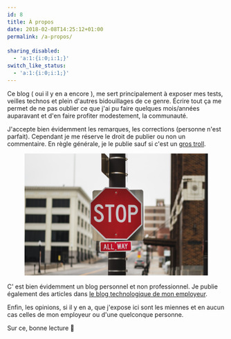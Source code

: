 ```yaml
---
id: 8
title: À propos
date: 2018-02-08T14:25:12+01:00
permalink: /a-propos/

sharing_disabled:
  - 'a:1:{i:0;i:1;}'
switch_like_status:
  - 'a:1:{i:0;i:1;}'
---
```

<p class="has-drop-cap">
  Ce blog ( oui il y en a encore ), me sert principalement à exposer mes tests, veilles technos et plein d'autres bidouillages de ce genre. Écrire tout ça me permet de ne pas oublier ce que j'ai pu faire quelques mois/années auparavant et d'en faire profiter modestement, la communauté.
</p>

  
J'accepte bien évidemment les remarques, les corrections (personne n'est parfait). Cependant je me réserve le droit de publier ou non un commentaire. En règle générale, je le publie sauf si c'est un [gros troll](https://fr.wikipedia.org/wiki/Troll_(Internet)).

<div class="wp-block-image">
  <figure class="aligncenter size-large"><img src="/assets/images/2020/01/john-matychuk-djdcb11aboq-unsplash.jpg?w=1024" alt="" class="wp-image-262" /></figure>
</div>

C' est bien évidemment un blog personnel et non professionnel. Je publie également des articles dans [le blog technologique de mon employeur](https://blog.worldline.tech/).  
  
Enfin, les opinions, si il y en a, que j'expose ici sont les miennes et en aucun cas celles de mon employeur ou d'une quelconque personne.  
  
Sur ce, bonne lecture 🙂